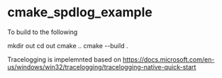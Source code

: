# cmake_spdlog_example
To build to the following

mkdir out
cd out
cmake ..
cmake --build .


Tracelogging is impelemnted based on 
https://docs.microsoft.com/en-us/windows/win32/tracelogging/tracelogging-native-quick-start
